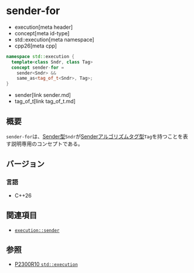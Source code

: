 # sender-for
* execution[meta header]
* concept[meta id-type]
* std::execution[meta namespace]
* cpp26[meta cpp]

```cpp
namespace std::execution {
  template<class Sndr, class Tag>
  concept sender-for =
    sender<Sndr> &&
    same_as<tag_of_t<Sndr>, Tag>;
}
```
* sender[link sender.md]
* tag_of_t[link tag_of_t.md]

## 概要
`sender-for`は、[Sender型](sender.md)`Sndr`が[Senderアルゴリズムタグ型](tag_of_t.md)`Tag`を持つことを表す説明専用のコンセプトである。


## バージョン
### 言語
- C++26


## 関連項目
- [`execution::sender`](sender.md)


## 参照
- [P2300R10 `std::execution`](https://www.open-std.org/jtc1/sc22/wg21/docs/papers/2024/p2300r10.html)
